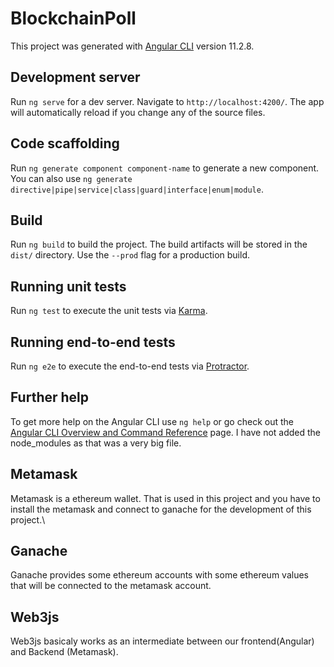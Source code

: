 # BlockchainPoll

This project was generated with [Angular CLI](https://github.com/angular/angular-cli) version 11.2.8.

## Development server

Run `ng serve` for a dev server. Navigate to `http://localhost:4200/`. The app will automatically reload if you change any of the source files.

## Code scaffolding

Run `ng generate component component-name` to generate a new component. You can also use `ng generate directive|pipe|service|class|guard|interface|enum|module`.

## Build

Run `ng build` to build the project. The build artifacts will be stored in the `dist/` directory. Use the `--prod` flag for a production build.

## Running unit tests

Run `ng test` to execute the unit tests via [Karma](https://karma-runner.github.io).

## Running end-to-end tests

Run `ng e2e` to execute the end-to-end tests via [Protractor](http://www.protractortest.org/).

## Further help

To get more help on the Angular CLI use `ng help` or go check out the [Angular CLI Overview and Command Reference](https://angular.io/cli) page.
I have not added the node_modules as that was a very big file.

## Metamask

Metamask is a ethereum wallet. That is used in this project and you have to install the metamask and connect to ganache for the development of this project.\

## Ganache

Ganache provides some ethereum accounts with some ethereum values that will be connected to the metamask account. 

## Web3js
Web3js basicaly works as an intermediate between our frontend(Angular) and Backend (Metamask).
